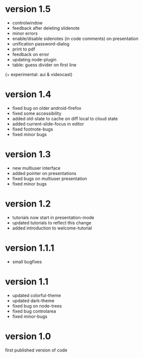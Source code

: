 # version 1.5
- controlwindow
- feedback after deleting slidenote
- minor errors
- enable/disable sidenotes (in code comments) on presentation
- unification password-dialog
- print to pdf
- feedback on error
- updating node-plugin
- table: guess divider on first line

(+ experimental: aui & videocast)



# version 1.4
- fixed bug on older android-firefox
- fixed some accessibility
- added old-state to cache on diff local to cloud state
- added current-slide-focus in editor
- fixed footnote-bugs
- fixed minor bugs

# version 1.3
- new multiuser interface
- added pointer on presentations
- fixed bugs on multiuser presentation
- fixed minor bugs

# version 1.2
- tutorials now start in presentation-mode
- updated tutorials to reflect this change
- added introduction to welcome-tutorial

# version 1.1.1
- small bugfixes

# version 1.1
- updated colorful-theme
- updated dark-theme
- fixed bug on node-trees
- fixed bug controlarea
- fixed minor-bugs

# version 1.0

first published version of code
